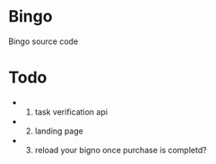 # Bingo

Bingo source code

# Todo

-   1. task verification api
-   2. landing page
-   3. reload your bigno once purchase is completd?
